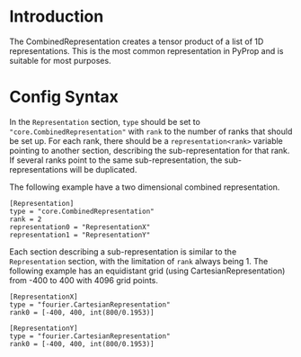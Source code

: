 # Introduction #

The CombinedRepresentation creates a tensor product of a list of 1D representations. This is the most common representation in PyProp and is suitable for most purposes.


# Config Syntax #

In the `Representation` section, `type` should be set to `"core.CombinedRepresentation"` with `rank` to the number of ranks that should be set up. For each rank, there should be a `representation<rank>` variable pointing to another section, describing the sub-representation for that rank. If several ranks point to the same sub-representation, the sub-representations will be duplicated.

The following example have a two dimensional combined representation.

```
[Representation]
type = "core.CombinedRepresentation"
rank = 2
representation0 = "RepresentationX"
representation1 = "RepresentationY"
```

Each section describing a sub-representation is similar to the `Representation` section, with the limitation of `rank` always being 1. The following example has an equidistant grid (using CartesianRepresentation) from -400 to 400 with 4096 grid points.

```
[RepresentationX]
type = "fourier.CartesianRepresentation"
rank0 = [-400, 400, int(800/0.1953)]

[RepresentationY]
type = "fourier.CartesianRepresentation"
rank0 = [-400, 400, int(800/0.1953)]
```